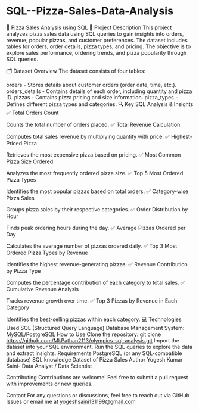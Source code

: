 # SQL--Pizza-Sales-Data-Analysis
🍕 Pizza Sales Analysis using SQL
📖 Project Description
This project analyzes pizza sales data using SQL queries to gain insights into orders, revenue, popular pizzas, and customer preferences. The dataset includes tables for orders, order details, pizza types, and pricing. The objective is to explore sales performance, ordering trends, and pizza popularity through SQL queries.

🗂️ Dataset Overview
The dataset consists of four tables:

orders - Stores details about customer orders (order date, time, etc.).
orders_details - Contains details of each order, including quantity and pizza ID.
pizzas - Contains pizza pricing and size information.
pizza_types - Defines different pizza types and categories.
🔍 Key SQL Analysis & Insights
✅ Total Orders Count

Counts the total number of orders placed.
✅ Total Revenue Calculation

Computes total sales revenue by multiplying quantity with price.
✅ Highest-Priced Pizza

Retrieves the most expensive pizza based on pricing.
✅ Most Common Pizza Size Ordered

Analyzes the most frequently ordered pizza size.
✅ Top 5 Most Ordered Pizza Types

Identifies the most popular pizzas based on total orders.
✅ Category-wise Pizza Sales

Groups pizza sales by their respective categories.
✅ Order Distribution by Hour

Finds peak ordering hours during the day.
✅ Average Pizzas Ordered per Day

Calculates the average number of pizzas ordered daily.
✅ Top 3 Most Ordered Pizza Types by Revenue

Identifies the highest revenue-generating pizzas.
✅ Revenue Contribution by Pizza Type

Computes the percentage contribution of each category to total sales.
✅ Cumulative Revenue Analysis

Tracks revenue growth over time.
✅ Top 3 Pizzas by Revenue in Each Category

Identifies the best-selling pizzas within each category.
💻 Technologies Used
SQL (Structured Query Language)
Database Management System: MySQL/PostgreSQL
How to Use
Clone the repository:
git clone https://github.com/MkPathan2113/olympics-sql-analysis.git
Import the dataset into your SQL environment.
Run the SQL queries to explore the data and extract insights.
Requirements
PostgreSQL (or any SQL-compatible database)
SQL knowledge
Dataset of Pizza Sales
Author
Yogesh Kumar Saini- Data Analyst / Data Scientist

Contributing
Contributions are welcome! Feel free to submit a pull request with improvements or new queries.

Contact
For any questions or discussions, feel free to reach out via GitHub Issues or email me at yogeshsaini131199@gmail.com
